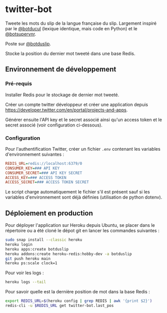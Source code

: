 # twitter-bot

Tweete les mots du slip de la langue française du slip. Largement inspiré par le  [@botducul](https://twitter.com/botducul) (lexique identique, mais code en Python) et le [@botsupervnr](https://twitter.com/botsupervnr). 

Poste sur [@botduslip](https://twitter.com/botduslip).

Stocke la position du dernier mot tweeté dans une base Redis.

## Environnement de développement

### Pré-requis

Installer Redis pour le stockage de dernier mot tweeté.

Créer un compte twitter développeur et créer une application depuis https://developer.twitter.com/en/portal/projects-and-apps.

Générer ensuite l'API key et le secret associé ainsi qu'un access token et le secret associé (voir configuration ci-dessous).

### Configuration

Pour l'authentification Twitter, créer un fichier `.env` contenant les variables d'environnement suivantes :
```ini
REDIS_URL=redis://localhost:6379/0
CONSUMER_KEY=### API KEY
CONSUMER_SECRET=### API KEY SECRET
ACCESS_KEY=### ACCESS TOKEN
ACCESS_SECRET=### ACCESS TOKEN SECRET
```

Le script charge automatiquement le fichier s'il est présent sauf si les variables d'environnement sont déjà définies (utilisation de python dotenv).

## Déploiement en production

Pour déployer l'application sur Heroku depuis Ubuntu, se placer dans le répertoire ou a été cloné le dépot git en lancer les commandes suivantes :

```bash
sudo snap install --classic heroku
heroku login
heroku apps:create botduslip
heroku addons:create heroku-redis:hobby-dev -a botduslip
git push heroku main
heroku ps:scale clock=1
```

Pour voir les logs :
```bash
heroku logs --tail
```

Pour savoir quelle est la dernière position de mot dans la base Redis :
```bash
export REDIS_URL=$(heroku config | grep REDIS | awk '{print $2}')
redis-cli -u $REDIS_URL get twitter-bot.last_pos
```